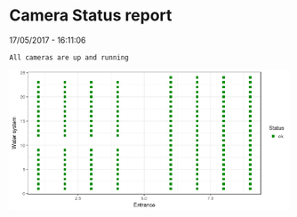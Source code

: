 Camera Status report
================
17/05/2017 - 16:11:06

    All cameras are up and running

![](camreport_files/figure-markdown_github/unnamed-chunk-2-1.png)

